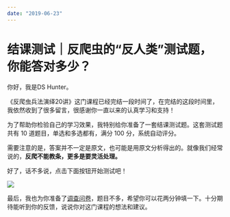 ```yaml
---
date: "2019-06-23"
---  
```

      
# 结课测试｜反爬虫的“反人类”测试题，你能答对多少？
你好，我是DS Hunter。

《反爬虫兵法演绎20讲》这门课程已经完结一段时间了，在完结的这段时间里，我依然收到了很多留言，很感谢你一直以来的认真学习和支持！

为了帮助你检验自己的学习效果，我特别给你准备了一套结课测试题。这套测试题共有 10 道题目，单选和多选都有，满分 100 分，系统自动评分。

需要注意的是，答案并不一定是原文，也可能是用原文分析得出的。就像我们经常说的，**反爬不能教条，更多是要灵活处理。**

好了，话不多说，点击下面按钮开始测试吧！

[![](/images/反爬虫兵法演绎20讲/07.结束语/resourceimage28a428d1be62669b4f3cc01c36466bf811a4.png)](http://time.geekbang.org/quiz/intro?act_id=2988&exam_id=7919)

最后，我也为你准备了[调查问卷](https://jinshuju.net/f/HnoaKv)，题目不多，希望你可以花两分钟填一下。十分期待能听到你的反馈，说说你对这门课程的想法和建议。

<!-- [[[read_end]]] -->